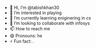 - 👋 Hi, I’m @tabishkhan30
- 👀 I’m interested in playing
- 🌱 I’m currently learning eniginering in cs
- 💞️ I’m looking to collaborate with infosys
- 📫 How to reach me 
- 😄 Pronouns: he
- ⚡ Fun fact: .

<!---
tabishkhan30/tabishkhan30 is a ✨ special ✨ repository because its `README.md` (this file) appears on your GitHub profile.
You can click the Preview link to take a look at your changes.
--->
